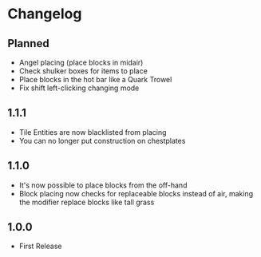 # Changelog

## Planned
* Angel placing (place blocks in midair)
* Check shulker boxes for items to place
* Place blocks in the hot bar like a Quark Trowel
* Fix shift left-clicking changing mode

## 1.1.1
* Tile Entities are now blacklisted from placing
* You can no longer put construction on chestplates

## 1.1.0
* It's now possible to place blocks from the off-hand
* Block placing now checks for replaceable blocks instead of air, making the modifier replace blocks like tall grass

## 1.0.0
* First Release